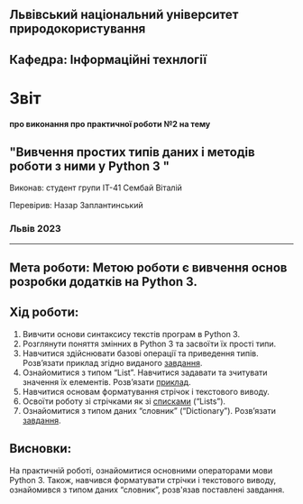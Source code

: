## Львівський національний університет природокористування

## Кафедра: Інформаційні технлогії


# Звіт
#### про виконання про практичної роботи №2 на тему 

## "Вивчення простих типів даних і методів роботи з ними у Python 3 "

Виконав: студент групи ІТ-41 Сембай Віталій

Перевірив: Назар Заплантинський


### Львів 2023
-------------------------------------------------------------
## Мета роботи: Метою роботи є вивчення основ розробки додатків на Python 3.
## Хід роботи:
1. Вивчити основи синтаксису текстів програм в Python 3.
2. Розглянути поняття змінних в Python 3 та засвоїти їх прості типи.
3. Навчитися здійснювати базові операції та приведення типів. Розв’язати
приклад згідно виданого [завдання](/OOP/2/script_type.py).
4. Ознайомитися з типом “List”. Навчитися задавати та зчитувати значення
їх елементів. Розв’язати [приклад](/OOP/2/script_list.py).
5. Навчитися основам форматування стрічок і текстового виводу.
6. Освоїти роботу зі стрічками як зі [списками](/OOP/2/script_list1.py) (“Lists”).
7. Ознайомитися з типом даних “словник” (“Dictionary”). Розв’язати
[завдання](/OOP/2/srcipt_dictionary.py).



## Висновки:
 На практичній роботі, ознайомитися основними операторами мови Python 3. Також, навчився форматувати стрічки і текстового виводу, ознайомився з типом даних “словник”, розв'язав поставлені завдання.